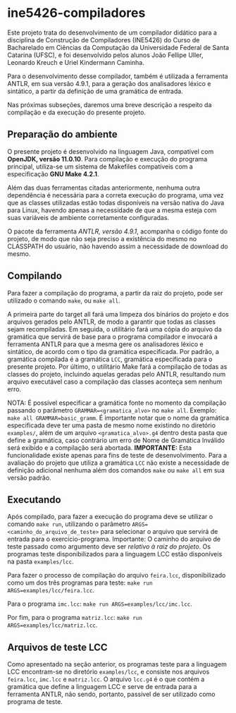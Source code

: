# ine5426-compiladores

Este projeto trata do desenvolvimento de um compilador didático
para a disciplina de Construção de Compiladores (INE5426) do
Curso de Bacharelado em Ciências da Computação da Universidade
Federal de Santa Catarina (UFSC), e foi desenvolvido pelos alunos
João Fellipe Uller, Leonardo Kreuch e Uriel Kindermann Caminha.

Para o desenvolvimento desse compilador, também é utilizada a
ferramenta ANTLR, em sua versão 4.9.1, para a geração dos analisadores
léxico e sintático, a partir da definição de uma gramática de entrada.

Nas próximas subseções, daremos uma breve descrição a respeito da
compilação e da execução do presente projeto.

## Preparação do ambiente

O presente projeto é desenvolvido na linguagem Java, compatível com
**OpenJDK, versão 11.0.10**. Para compilação e execução do programa principal,
utiliza-se um sistema de Makefiles compatíveis com a especificação **GNU Make 4.2.1**.

Além das duas ferramentas citadas anteriormente, nenhuma outra dependência é necessária
para a correta execução do programa, uma vez que as classes utilizadas estão todas
disponíveis na versão nativa do Java para Linux, havendo apenas a necessidade de que a
mesma esteja com suas variáveis de ambiente corretamente configuradas.

O pacote da ferramenta *ANTLR, versão 4.9.1*, acompanha o código fonte do projeto, de modo
que não seja preciso a existência do mesmo no CLASSPATH do usuário, não havendo assim a
necessidade de download do mesmo.

## Compilando

Para fazer a compilação do programa, a partir da raiz do projeto, pode ser utilizado
o comando ```make```, ou ```make all```.

A primeira parte do target all fará uma limpeza dos binários do projeto e dos arquivos
gerados pelo ANTLR, de modo a garantir que todas as classes sejam recompiladas.
Em seguida, o utilitário fará uma cópia do arquivo da gramática que servirá de base
para o programa compilador e invocará a ferramenta ANTLR para que a mesma gere os
analisadores léxico e sintático, de acordo com o tipo da gramática especificada.
Por padrão, a gramática compilada é a gramática ```LCC```, gramática especificada
para o presente projeto. Por último, o utilitário Make fará a compilação de todas as
classes do projeto, incluindo aquelas geradas pelo ANTLR, resultando num arquivo
executável caso a compilação das classes aconteça sem nenhum erro.

NOTA: É possível especificar a gramática fonte no momento
da compilação passando o parâmetro ```GRAMMAR=<gramatica_alvo>``` no ```make all```.
Exemplo: ```make all GRAMMAR=basic_gramm```. É importante notar que o nome da gramática
especificada deve ter uma pasta de mesmo nome existindo no diretório ```examples/```, além
de um arquivo ```<gramatica_alvo>.g4``` dentro desta pasta que define a gramática, caso
contrário um erro de Nome de Gramática Inválido será exibido e a compilação será abortada.
**IMPORTANTE:** Esta funcionalidade existe apenas para fins de teste de desenvolvimento. Para
a avaliação do projeto que utiliza a gramática ```LCC``` não existe a necessidade de
definição adicional nenhuma além dos comandos ```make``` ou ```make all``` em sua versão
padrão.

## Executando

Após compilado, para fazer a execução do programa deve se utilizar o comando ```make run```,
utilizando o parâmetro ```ARGS=<caminho_do_arquivo_de_teste>``` para selecionar o arquivo
que servirá de entrada para o exercício-programa. Importante: O caminho do arquivo de teste
passado como argumento deve ser *relativo à raiz do projeto*. Os programas teste disponibilizados
para a linguagem LCC estão disponíveis na pasta ```examples/lcc```.

Para fazer o processo de compilação do arquivo ```feira.lcc```, disponibilizado como um dos
três programas para teste: ```make run ARGS=examples/lcc/feira.lcc```.

Para o programa ```imc.lcc```: ```make run ARGS=examples/lcc/imc.lcc```.

Por fim, para o programa ```matriz.lcc```: ```make run ARGS=examples/lcc/matriz.lcc```.

## Arquivos de teste LCC

Como apresentado na seção anterior, os programas teste para a linguagem LCC encontram-se no
diretório ```examples/lcc```, e consiste nos arquivos ```feira.lcc```, ```imc.lcc``` e
```matriz.lcc```. O arquivo ```lcc.g4``` é o que contém a gramática que define a linguagem
LCC e serve de entrada para a ferramenta ANTLR, não sendo, portanto, passível de ser utilizado
como programa de teste.
